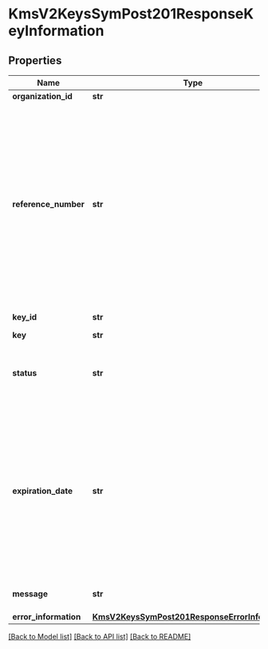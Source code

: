 # KmsV2KeysSymPost201ResponseKeyInformation

## Properties
Name | Type | Description | Notes
------------ | ------------- | ------------- | -------------
**organization_id** | **str** | Merchant Id  | [optional] 
**reference_number** | **str** | Reference number is a unique identifier provided by the client along with the organization Id. This is an optional field provided solely for the client’s convenience. If client specifies value for this field in the request, it is expected to be available in the response.  | [optional] 
**key_id** | **str** | Key Serial Number  | [optional] 
**key** | **str** | value of the key  | [optional] 
**status** | **str** | The status of the key.  Possible values:  - FAILED  - ACTIVE  | [optional] 
**expiration_date** | **str** | The expiration time in UTC. &#x60;Format: YYYY-MM-DDThh:mm:ssZ&#x60;  Example 2016-08-11T22:47:57Z equals August 11, 2016, at 22:47:57 (10:47:57 p.m.). The T separates the date and the time. The Z indicates UTC.  | [optional] 
**message** | **str** | message in case of failed key | [optional] 
**error_information** | [**KmsV2KeysSymPost201ResponseErrorInformation**](KmsV2KeysSymPost201ResponseErrorInformation.md) |  | [optional] 

[[Back to Model list]](../README.md#documentation-for-models) [[Back to API list]](../README.md#documentation-for-api-endpoints) [[Back to README]](../README.md)


